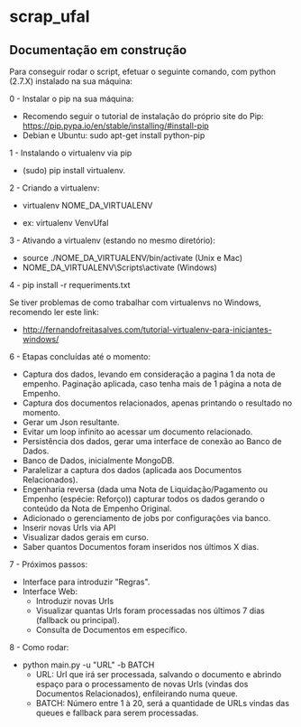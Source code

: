 # scrap_ufal
## Documentação em construção
Para conseguir rodar o script, efetuar o seguinte comando, com python (2.7.X) instalado na sua máquina:

0 - Instalar o pip na sua máquina:
  - Recomendo seguir o tutorial de instalação do próprio site do Pip: https://pip.pypa.io/en/stable/installing/#install-pip
  - Debian e Ubuntu: sudo apt-get install python-pip

1 - Instalando o virtualenv via pip
  * (sudo) pip install virtualenv.
  
2 - Criando a virtualenv:
  - virtualenv NOME_DA_VIRTUALENV
  * ex:    virtualenv VenvUfal


3 - Ativando a virtualenv (estando no mesmo diretório):
  - source ./NOME_DA_VIRTUALENV/bin/activate (Unix e Mac)
  - NOME_DA_VIRTUALENV\Scripts\activate (Windows)
  
4 - pip install -r requeriments.txt

Se tiver problemas de como trabalhar com virtualenvs no Windows, recomendo ler este link:
- http://fernandofreitasalves.com/tutorial-virtualenv-para-iniciantes-windows/

6 - Etapas concluídas até o momento:
  * Captura dos dados, levando em consideração a pagina 1 da nota de empenho. Paginação aplicada, caso tenha mais de 1 página a nota de Empenho.
  * Captura dos documentos relacionados, apenas printando o resultado no momento.
  * Gerar um Json resultante.
  * Evitar um loop infinito ao acessar um documento relacionado.
  * Persistência dos dados, gerar uma interface de conexão ao Banco de Dados.
  * Banco de Dados, inicialmente MongoDB.
  * Paralelizar a captura dos dados (aplicada aos Documentos Relacionados).
  * Engenharia reversa (dada uma Nota de Liquidação/Pagamento ou Empenho (espécie: Reforço)) capturar todos os dados gerando o conteúdo da Nota de Empenho Original.
  * Adicionado o gerenciamento de jobs por configurações via banco.
  * Inserir novas Urls via API
  * Visualizar dados gerais em curso.
  * Saber quantos Documentos foram inseridos nos últimos X dias.
  
7 - Próximos passos:
  * Interface para introduzir "Regras".
  * Interface Web:
    * Introduzir novas Urls
    * Visualizar quantas Urls foram processadas nos últimos 7 dias (fallback ou principal).
    * Consulta de Documentos em específico.

8 - Como rodar:
  * python main.py -u "URL" -b BATCH
    * URL: Url que irá ser processada, salvando o documento e abrindo espaço para o processamento de novas Urls (vindas dos Documentos Relacionados), enfileirando numa queue.
    * BATCH: Número entre 1 à 20, será a quantidade de URLs vindas das queues e fallback para serem processadas.
